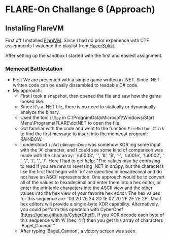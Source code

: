# FLARE-On Challange 6 (Approach)

## Installing FlareVM

First off I installed [FlareVM](https://github.com/fireeye/flare-vm). Since I had no prior experience with CTF assignments I watched the playlist from [HacerSploit](https://www.youtube.com/watch?v=ZKObRxxbOCQ&list=PLBf0hzazHTGMSlOI2HZGc08ePwut6A2Io).

After setting up the sandbox I started with the first and easiest assignment.

### Memecat Battlestation

- First We are presented with a simple game written in .NET. Since .NET written code can be easily dissambled to readable C# code.
- My approach:
  - First I took a snapshot, then opened the file and saw how the game looked like.
  - Since it's a .NET file, there is no need to statically or dynamically analyze the binary.
  - Used the tool ```ilSpy``` in C:\ProgramData\Microsoft\Windows\Start Menu\Programs\FLARE\dotNET to open the file.
  - Got familiar with the code and went to the function ```FireButton_Click``` to find the first message to insert into the memecat program: RAINBOW.
  - I understood ```isValidWeaponCode``` was somehow XOR'ing some input with the 'A' character, and I could see some kind of comparison was made with the char array: '\u0003', ' ', '&', '$', '-', '\u001e', '\u0002', ' ', '/', '/', '.', '/'. Here I had to get [help](https://www.fireeye.com/content/dam/fireeye-www/blog/pdfs/FlareOn6_Challenge1_Solution_MemecatBattlestation.pdf):
"The values may be confusing to read if you are new to reversing .NET in dnSpy, but the characters like the
first that begin with ‘\u’ are specified in hexadecimal and do not have an ASCII representation. One
approach would be to convert all of the values to hexadecimal and enter them into a hex editor, or enter
the printable characters into the ASCII view and the other values into the hex view of your favorite hex
editor. The hex values for this sequence are: '03 20 26 24 2D 1E 02 20 2F 2F 2E 2F'. Most hex
editors will provide a single-byte XOR capability. Alternatively, you could perform this operation with
CyberChef (https://gchq.github.io/CyberChef/).
If you XOR decode each byte of this sequence with ‘A’ (hex ‘41’) then you get this array of characters
‘Bagel_Cannon’."
   - After typing ‘Bagel_Cannon’, a victory screen was seen.
  
  
  





